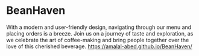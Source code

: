 # BeanHaven
With a modern and user-friendly design, navigating through our menu and placing orders is a breeze. Join us on a journey of taste and exploration, as we celebrate the art of coffee-making and bring people together over the love of this cherished beverage. 
https://amalal-abed.github.io/BeanHaven/
